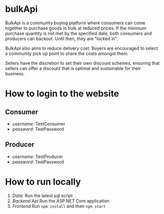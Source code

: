 # bulkApi
BulkApi is a community buying platform where consumers can come together to purchase goods in bulk at reduced prices. If the minimum purchase quantity is not met by the specified date, both consumers and producers can backout. Until then, they are "locked in".  

BulkApi also aims to reduce delivery cost. Buyers are encouraged to select a community pick up point to share the costs amongst them. 

Sellers have the discretion to set their own discount schemes, ensuring that sellers can offer a discount that is optimal and sustainable for their business.

# How to login to the website
## Consumer
* *username:* TestConsumer  
* *password:* TestPassword  

## Producer
* *username:* TestProducer  
* *password:* TestPassword  

# How to run locally
1. *Data:* Run the latest sql script
2. *Backend Api* Run the ASP.NET Core application
3. *Frontend* Run `npm install` and then `npm start`
